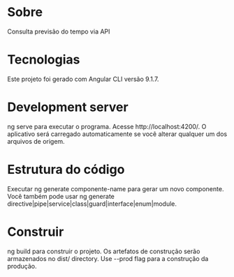 # Sobre 
Consulta previsão do tempo via API
# Tecnologias
Este projeto foi gerado com Angular CLI versão 9.1.7.
# Development server
ng serve para executar o programa. Acesse http://localhost:4200/. O aplicativo será carregado automaticamente se você alterar qualquer um dos arquivos de origem.
# Estrutura do código
Executar ng generate componente-name para gerar um novo componente. Você também pode usar ng generate directive|pipe|service|class|guard|interface|enum|module.
# Construir
ng build para construir o projeto. Os artefatos de construção serão armazenados no dist/ directory. Use --prod flag para a construção da produção.

